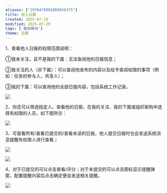 ```yaml
---
aliases: ["1970478992869656375"]
title: 他人日报
created: 2025-07-29
modified: 2025-07-29
tags: ['基础模块']
theme: 日报
---
```


1、查看他人日报的权限范围说明：

①我未关注，且不是我的下属：无法查阅他的日报信息；

②我关注的人（非下属）：可以查阅他发布的内容以及给予查阅权限的事项（例如：任务的参与人，共享人）；

③我的下属：可以查询他的全部日报内容，包括系统工作记录。

![](https://myhelpdoc.oss-cn-heyuan.aliyuncs.com/mdimages/47fefc5230e83bf5b49b3b5fea170b28.jpg)

2、你还可以筛选指定人，查看他的日报，在我的关注、我的下属或组织架构中选择有权限的人员，如下图所示：

![](https://myhelpdoc.oss-cn-heyuan.aliyuncs.com/mdimages/b1cc7123f25f6ceb130d824a7da25a70.jpg)

3、可查看所有/查看已提交的/查看未读的日报，他人提交日报时也会发送系统消息提醒有权限人进行查看；

![](https://myhelpdoc.oss-cn-heyuan.aliyuncs.com/mdimages/7f7e500ecaa4e2ec497e17da0f42aa40.jpg)

![](https://myhelpdoc.oss-cn-heyuan.aliyuncs.com/mdimages/db5b86fe8324d32712d1d22b5a4bba4d.jpg)

4、对于已提交的可以点击查看/评分；对于未提交的可以点击图标显示提醒弹窗，配置提醒内容后点击确定便会发送相关提醒。

![](https://myhelpdoc.oss-cn-heyuan.aliyuncs.com/mdimages/d3f016f4580758b9cdfe8b34a1fd5e2c.jpg)

